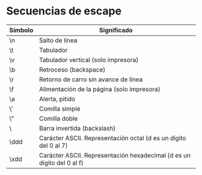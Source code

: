 # Secuencias de escape

| Símbolo | Significado                                                  |
| ------- | ------------------------------------------------------------ |
| \n      | Salto de línea                                               |
| \t      | Tabulador                                                    |
| \v      | Tabulador vertical (solo impresora)                          |
| \b      | Retroceso (backspace)                                        |
| \r      | Retorno de carro sin avance de línea                         |
| \f      | Alimentación de la página (solo impresora)                   |
| \a      | Alerta, pitido                                               |
| \’      | Comilla simple                                               |
| \”      | Comilla doble                                                |
| \\      | Barra invertida (backslash)                                  |
| \ddd    | Carácter ASCII. Representación octal (d es un dígito del 0 al 7) |
| \xdd    | Carácter ASCII. Representación hexadecimal (d es un dígito del 0 al f) |